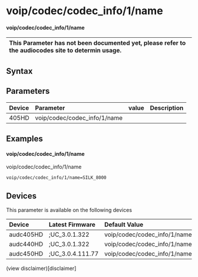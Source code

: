﻿---
description: voip/codec/codec_info/1/name
search: false
---

# voip/codec/codec_info/1/name

#### voip/codec/codec_info/1/name


| This Parameter has not been documented yet, please refer to the audiocodes site to determin usage.  | 
| :--- |

## Syntax

## Parameters
|Device|Parameter|value|Description|
|:---|:---|:---|:---|
| 405HD | voip/codec/codec_info/1/name |  |  |

## Examples
#### voip/codec/codec_info/1/name

voip/codec/codec_info/1/name

```
voip/codec/codec_info/1/name=SILK_8000
```

## Devices
This parameter is available on the following devices

| Device | Latest Firmware | Default Value |
|:---|:---|:---|
| audc405HD | ;UC_3.0.1.322 | voip/codec/codec_info/1/name=SILK_8000 
| audc440HD | ;UC_3.0.1.322 | voip/codec/codec_info/1/name=SILK_8000 
| audc450HD | ;UC_3.0.4.111.77 | voip/codec/codec_info/1/name=SILK_8000 

(view disclaimer)[disclaimer]
